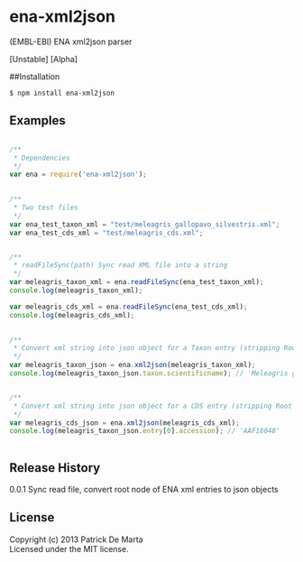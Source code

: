 # ena-xml2json

(EMBL-EBI) ENA xml2json parser

[Unstable] [Alpha]

##Installation
~~~
$ npm install ena-xml2json
~~~

## Examples
~~~javascript

/**
 * Dependencies
 */
var ena = require('ena-xml2json');
 

/**
 * Two test files
 */
var ena_test_taxon_xml = "test/meleagris_gallopavo_silvestris.xml";
var ena_test_cds_xml = "test/meleagris_cds.xml";


/**
 * readFileSync(path) Sync read XML file into a string
 */
var meleagris_taxon_xml = ena.readFileSync(ena_test_taxon_xml);
console.log(meleagris_taxon_xml);

var meleagris_cds_xml = ena.readFileSync(ena_test_cds_xml);
console.log(meleagris_cds_xml);

 
/**
 * Convert xml string into json object for a Taxon entry (stripping Root node)
 */
var meleagris_taxon_json = ena.xml2json(meleagris_taxon_xml);
console.log(meleagris_taxon_json.taxon.scientificname); // 'Meleagris gallopavo silvestris'


/**
 * Convert xml string into json object for a CDS entry (stripping Root node)
 */
var meleagris_cds_json = ena.xml2json(meleagris_cds_xml);
console.log(meleagris_taxon_json.entry[0].accession); // 'AAF18048'
 
~~~

## Release History

0.0.1 Sync read file, convert root node  of ENA xml entries to json objects

## License
Copyright (c) 2013 Patrick De Marta  
Licensed under the MIT license.
